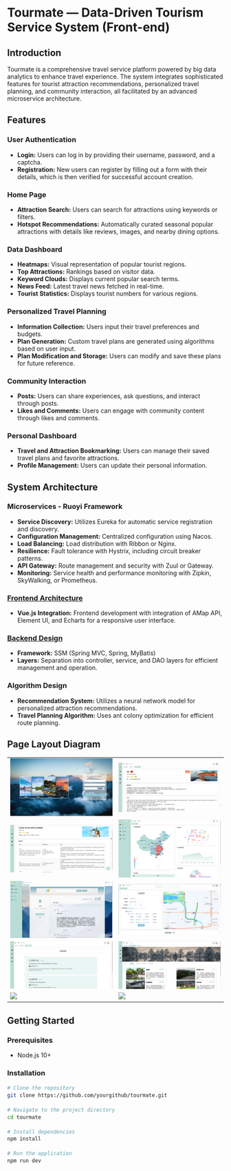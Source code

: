 # Tourmate — Data-Driven Tourism Service System (Front-end)

## Introduction
Tourmate is a comprehensive travel service platform powered by big data analytics to enhance travel experience. The system integrates sophisticated features for tourist attraction recommendations, personalized travel planning, and community interaction, all facilitated by an advanced microservice architecture.

## Features

### User Authentication
- **Login:** Users can log in by providing their username, password, and a captcha.
- **Registration:** New users can register by filling out a form with their details, which is then verified for successful account creation.

### Home Page
- **Attraction Search:** Users can search for attractions using keywords or filters.
- **Hotspot Recommendations:** Automatically curated seasonal popular attractions with details like reviews, images, and nearby dining options.

### Data Dashboard
- **Heatmaps:** Visual representation of popular tourist regions.
- **Top Attractions:** Rankings based on visitor data.
- **Keyword Clouds:** Displays current popular search terms.
- **News Feed:** Latest travel news fetched in real-time.
- **Tourist Statistics:** Displays tourist numbers for various regions.

### Personalized Travel Planning
- **Information Collection:** Users input their travel preferences and budgets.
- **Plan Generation:** Custom travel plans are generated using algorithms based on user input.
- **Plan Modification and Storage:** Users can modify and save these plans for future reference.

### Community Interaction
- **Posts:** Users can share experiences, ask questions, and interact through posts.
- **Likes and Comments:** Users can engage with community content through likes and comments.

### Personal Dashboard
- **Travel and Attraction Bookmarking:** Users can manage their saved travel plans and favorite attractions.
- **Profile Management:** Users can update their personal information.

## System Architecture

### Microservices - Ruoyi Framework
- **Service Discovery:** Utilizes Eureka for automatic service registration and discovery.
- **Configuration Management:** Centralized configuration using Nacos.
- **Load Balancing:** Load distribution with Ribbon or Nginx.
- **Resilience:** Fault tolerance with Hystrix, including circuit breaker patterns.
- **API Gateway:** Route management and security with Zuul or Gateway.
- **Monitoring:** Service health and performance monitoring with Zipkin, SkyWalking, or Prometheus.

### [Frontend Architecture]( https://github.com/QianhuiL1/Tourmate_frontend.git)
- **Vue.js Integration:** Frontend development with integration of AMap API, Element UI, and Echarts for a responsive user interface.

### [Backend Design]( https://github.com/QianhuiL1/Tourmate_backend.git)
- **Framework:** SSM (Spring MVC, Spring, MyBatis)
- **Layers:** Separation into controller, service, and DAO layers for efficient management and operation.

### Algorithm Design
- **Recommendation System:** Utilizes a neural network model for personalized attraction recommendations.
- **Travel Planning Algorithm:** Uses ant colony optimization for efficient route planning.

## Page Layout Diagram

<table>
    <tr>
        <td><img src="img/图片1.png"/></td>
        <td><img src="img/图片2.png"/></td>
    </tr>
    <tr>
        <td><img src="img/图片3.png"/></td>
        <td><img src="img/图片4.png"/></td>
    </tr>
    <tr>
        <td><img src="img/图片5.png"/></td>
        <td><img src="img/图片6.png"/></td>
    </tr>
	<tr>
        <td><img src="img/图片7.png"/></td>
        <td><img src="img/图片8.png"/></td>
    </tr>	 
    <tr>
        <td><img src="img/图片9.png"/></td>
        <td><img src="img/图片10.png"/></td>
    </tr>	
</table>

## Getting Started

### Prerequisites
- Node.js 10+

### Installation
```bash
# Clone the repository
git clone https://github.com/yourgithub/tourmate.git

# Navigate to the project directory
cd tourmate

# Install dependencies
npm install

# Run the application
npm run dev
```
